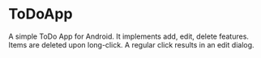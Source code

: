 # ToDoApp
A simple ToDo App for Android.   It implements add, edit, delete features.
Items are deleted upon long-click.  A regular click results in an edit dialog.
